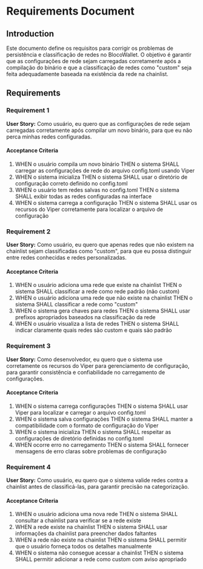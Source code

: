 # Requirements Document

## Introduction

Este documento define os requisitos para corrigir os problemas de persistência e classificação de redes no BlocoWallet. O objetivo é garantir que as configurações de rede sejam carregadas corretamente após a compilação do binário e que a classificação de redes como "custom" seja feita adequadamente baseada na existência da rede na chainlist.

## Requirements

### Requirement 1

**User Story:** Como usuário, eu quero que as configurações de rede sejam carregadas corretamente após compilar um novo binário, para que eu não perca minhas redes configuradas.

#### Acceptance Criteria

1. WHEN o usuário compila um novo binário THEN o sistema SHALL carregar as configurações de rede do arquivo config.toml usando Viper
2. WHEN o sistema inicializa THEN o sistema SHALL usar o diretório de configuração correto definido no config.toml
3. WHEN o usuário tem redes salvas no config.toml THEN o sistema SHALL exibir todas as redes configuradas na interface
4. WHEN o sistema carrega a configuração THEN o sistema SHALL usar os recursos do Viper corretamente para localizar o arquivo de configuração

### Requirement 2

**User Story:** Como usuário, eu quero que apenas redes que não existem na chainlist sejam classificadas como "custom", para que eu possa distinguir entre redes conhecidas e redes personalizadas.

#### Acceptance Criteria

1. WHEN o usuário adiciona uma rede que existe na chainlist THEN o sistema SHALL classificar a rede como rede padrão (não custom)
2. WHEN o usuário adiciona uma rede que não existe na chainlist THEN o sistema SHALL classificar a rede como "custom"
3. WHEN o sistema gera chaves para redes THEN o sistema SHALL usar prefixos apropriados baseados na classificação da rede
4. WHEN o usuário visualiza a lista de redes THEN o sistema SHALL indicar claramente quais redes são custom e quais são padrão

### Requirement 3

**User Story:** Como desenvolvedor, eu quero que o sistema use corretamente os recursos do Viper para gerenciamento de configuração, para garantir consistência e confiabilidade no carregamento de configurações.

#### Acceptance Criteria

1. WHEN o sistema carrega configurações THEN o sistema SHALL usar Viper para localizar e carregar o arquivo config.toml
2. WHEN o sistema salva configurações THEN o sistema SHALL manter a compatibilidade com o formato de configuração do Viper
3. WHEN o sistema inicializa THEN o sistema SHALL respeitar as configurações de diretório definidas no config.toml
4. WHEN ocorre erro no carregamento THEN o sistema SHALL fornecer mensagens de erro claras sobre problemas de configuração

### Requirement 4

**User Story:** Como usuário, eu quero que o sistema valide redes contra a chainlist antes de classificá-las, para garantir precisão na categorização.

#### Acceptance Criteria

1. WHEN o usuário adiciona uma nova rede THEN o sistema SHALL consultar a chainlist para verificar se a rede existe
2. WHEN a rede existe na chainlist THEN o sistema SHALL usar informações da chainlist para preencher dados faltantes
3. WHEN a rede não existe na chainlist THEN o sistema SHALL permitir que o usuário forneça todos os detalhes manualmente
4. WHEN o sistema não consegue acessar a chainlist THEN o sistema SHALL permitir adicionar a rede como custom com aviso apropriado